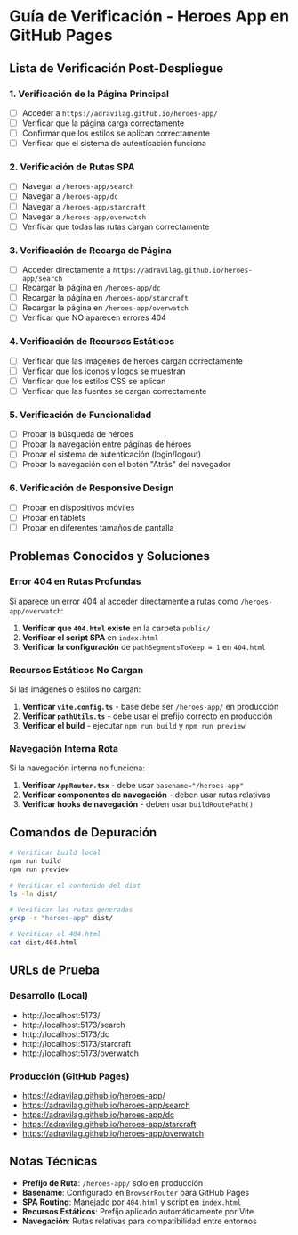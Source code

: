 # Guía de Verificación - Heroes App en GitHub Pages

## Lista de Verificación Post-Despliegue

### 1. Verificación de la Página Principal
- [ ] Acceder a `https://adravilag.github.io/heroes-app/`
- [ ] Verificar que la página carga correctamente
- [ ] Confirmar que los estilos se aplican correctamente
- [ ] Verificar que el sistema de autenticación funciona

### 2. Verificación de Rutas SPA
- [ ] Navegar a `/heroes-app/search`
- [ ] Navegar a `/heroes-app/dc`
- [ ] Navegar a `/heroes-app/starcraft`
- [ ] Navegar a `/heroes-app/overwatch`
- [ ] Verificar que todas las rutas cargan correctamente

### 3. Verificación de Recarga de Página
- [ ] Acceder directamente a `https://adravilag.github.io/heroes-app/search`
- [ ] Recargar la página en `/heroes-app/dc`
- [ ] Recargar la página en `/heroes-app/starcraft`
- [ ] Recargar la página en `/heroes-app/overwatch`
- [ ] Verificar que NO aparecen errores 404

### 4. Verificación de Recursos Estáticos
- [ ] Verificar que las imágenes de héroes cargan correctamente
- [ ] Verificar que los iconos y logos se muestran
- [ ] Verificar que los estilos CSS se aplican
- [ ] Verificar que las fuentes se cargan correctamente

### 5. Verificación de Funcionalidad
- [ ] Probar la búsqueda de héroes
- [ ] Probar la navegación entre páginas de héroes
- [ ] Probar el sistema de autenticación (login/logout)
- [ ] Probar la navegación con el botón "Atrás" del navegador

### 6. Verificación de Responsive Design
- [ ] Probar en dispositivos móviles
- [ ] Probar en tablets
- [ ] Probar en diferentes tamaños de pantalla

## Problemas Conocidos y Soluciones

### Error 404 en Rutas Profundas
Si aparece un error 404 al acceder directamente a rutas como `/heroes-app/overwatch`:

1. **Verificar que `404.html` existe** en la carpeta `public/`
2. **Verificar el script SPA** en `index.html`
3. **Verificar la configuración** de `pathSegmentsToKeep = 1` en `404.html`

### Recursos Estáticos No Cargan
Si las imágenes o estilos no cargan:

1. **Verificar `vite.config.ts`** - base debe ser `/heroes-app/` en producción
2. **Verificar `pathUtils.ts`** - debe usar el prefijo correcto en producción
3. **Verificar el build** - ejecutar `npm run build` y `npm run preview`

### Navegación Interna Rota
Si la navegación interna no funciona:

1. **Verificar `AppRouter.tsx`** - debe usar `basename="/heroes-app"`
2. **Verificar componentes de navegación** - deben usar rutas relativas
3. **Verificar hooks de navegación** - deben usar `buildRoutePath()`

## Comandos de Depuración

```bash
# Verificar build local
npm run build
npm run preview

# Verificar el contenido del dist
ls -la dist/

# Verificar las rutas generadas
grep -r "heroes-app" dist/

# Verificar el 404.html
cat dist/404.html
```

## URLs de Prueba

### Desarrollo (Local)
- http://localhost:5173/
- http://localhost:5173/search
- http://localhost:5173/dc
- http://localhost:5173/starcraft
- http://localhost:5173/overwatch

### Producción (GitHub Pages)
- https://adravilag.github.io/heroes-app/
- https://adravilag.github.io/heroes-app/search
- https://adravilag.github.io/heroes-app/dc
- https://adravilag.github.io/heroes-app/starcraft
- https://adravilag.github.io/heroes-app/overwatch

## Notas Técnicas

- **Prefijo de Ruta**: `/heroes-app/` solo en producción
- **Basename**: Configurado en `BrowserRouter` para GitHub Pages
- **SPA Routing**: Manejado por `404.html` y script en `index.html`
- **Recursos Estáticos**: Prefijo aplicado automáticamente por Vite
- **Navegación**: Rutas relativas para compatibilidad entre entornos
